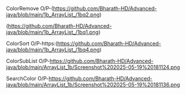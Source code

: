 ColorRemove O/P-(https://github.com/Bharath-HD/Advanced-java/blob/main/1b_ArrayList_/1bq2.png)

(https://github.com/Bharath-HD/Advanced-java/blob/main/1b_ArrayList_/1bq1.png)

ColorSort O/P-https:(https://github.com/Bharath-HD/Advanced-java/blob/main/1b_ArrayList_/1bq4.png)

ColorSubList O/P-https://github.com/Bharath-HD/Advanced-java/blob/main/ArrayList_1b/Screenshot%202025-05-19%20181124.png

SearchColor O/P-https://github.com/Bharath-HD/Advanced-java/blob/main/ArrayList_1b/Screenshot%202025-05-19%20181136.png
